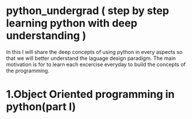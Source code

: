 # python_undergrad ( step by step learning python with deep understanding )
In this I will share the deep concepts of using python in every aspects so that we will better understand the laguage design paradigm.
The main motivation is for to learn each excercise everyday to build the concepts of the programming.

# 1.Object Oriented programming in python(part I)

